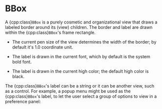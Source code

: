 # BBox

A {cpp:class}`BBox` is a purely cosmetic and organizational view that
draws a labeled border around its (view) children. The border and label are
drawn within the {cpp:class}`BBox`'s frame rectangle.

- The current pen size of the view determines the width of the border; by
default it's 1.0 coordinate unit.

- The label is drawn in the current font, which by default is the system
bold font.

- The label is drawn in the current high color; the default high color is
black.

The {cpp:class}`BBox`'s label can be a string or it can be another view,
such as a control. For example, a popup menu might be used as the
{cpp:class}`BBox`'s label, to let the user select a group of options to
view in a preference panel:


